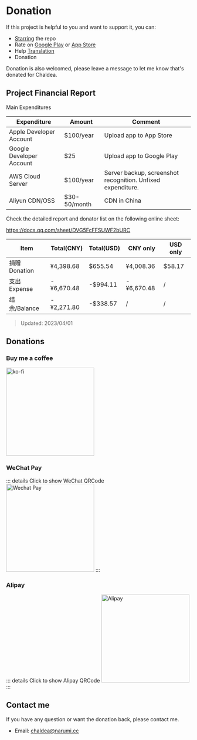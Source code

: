 # Donation

If this project is helpful to you and want to support it, you can:

- [Starring](https://github.com/chaldea-center/chaldea/stargazers) the repo
- Rate on [Google Play](https://play.google.com/store/apps/details?id=cc.narumi.chaldea) or [App Store](https://apps.apple.com/us/app/chaldea/id1548713491?itsct=apps_box&itscg=30200)
- Help [Translation](./translation.md)
- Donation

Donation is also welcomed, please leave a message to let me know that's donated for Chaldea.

## Project Financial Report

Main Expenditures

| Expenditure              | Amount       | Comment                                                     |
| ------------------------ | ------------ | ----------------------------------------------------------- |
| Apple Developer Account  | $100/year    | Upload app to App Store                                     |
| Google Developer Account | $25          | Upload app to Google Play                                   |
| AWS Cloud Server         | $100/year    | Server backup, screenshot recognition. Unfixed expenditure. |
| Aliyun CDN/OSS           | $30-50/month | CDN in China                                                |

Check the detailed report and donator list on the following online sheet:

<https://docs.qq.com/sheet/DVG5FcFFSUWF2bURC>

| **Item**      | **Total(CNY)** | **Total(USD)** | **CNY only** | **USD only** |
| ------------- | -------------- | -------------- | ------------ | ------------ |
| 捐赠 Donation | ¥4,398.68      | $655.54        | ¥4,008.36    | $58.17       |
| 支出 Expense  | -¥6,670.48     | -$994.11       | -¥6,670.48   | /            |
| 结余/Balance  | -¥2,271.80     | -$338.57       | /            | /            |

> Updated: 2023/04/01

## Donations

### Buy me a coffee

[<img src="/images/kofi2.webp" alt="ko-fi" width="240"/>](https://ko-fi.com/G2G152BDO)

<!-- ### PayPal.Me
[<img src="https://www.paypalobjects.com/webstatic/mktg/Logo/pp-logo-200px.png" alt="paypal.me/narumishi" width="240"/>](https://paypal.me/narumishi) -->

### WeChat Pay

::: details Click to show WeChat QRCode
<img src="/images/wechat_pay.webp" alt="Wechat Pay" width="240"/>
:::

### Alipay

::: details Click to show Alipay QRCode
<img src="/images/alipay.webp" alt="Alipay" width="240"/>
:::

## Contact me

If you have any question or want the donation back, please contact me.

- Email: [chaldea@narumi.cc](mailto:chaldea@narumi.cc)
